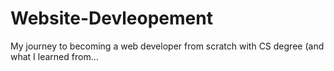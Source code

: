 # Website-Devleopement
My journey to becoming a web developer from scratch with CS degree (and what I learned from…
